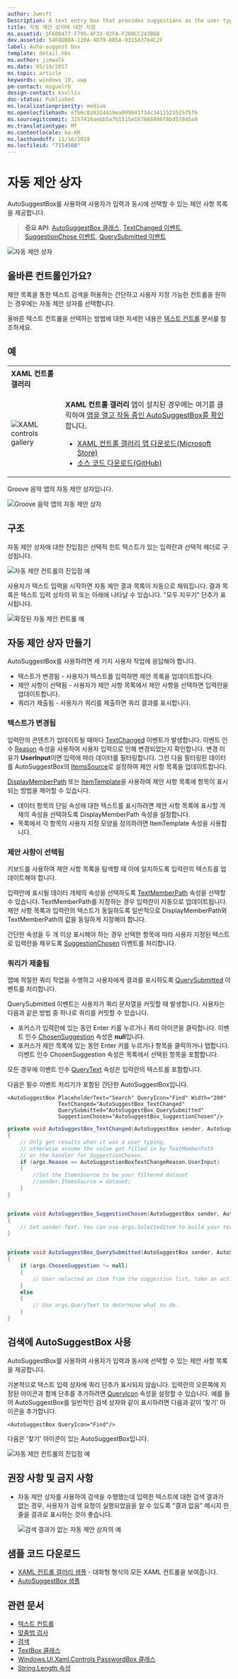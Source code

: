 ```yaml
---
author: Jwmsft
Description: A text entry box that provides suggestions as the user types.
title: 자동 제안 상자에 대한 지침
ms.assetid: 1F608477-F795-4F33-92FA-F200CC243B6B
dev.assetid: 54F8DB8A-120A-4D79-8B5A-9315A3764C2F
label: Auto-suggest box
template: detail.hbs
ms.author: jimwalk
ms.date: 05/19/2017
ms.topic: article
keywords: windows 10, uwp
pm-contact: miguelrb
design-contact: ksulliv
doc-status: Published
ms.localizationpriority: medium
ms.openlocfilehash: efb6c8a9324419ea099041f34c341152351575f6
ms.sourcegitcommit: 3257416aebb5a7b1515e107866806f8bd57845a8
ms.translationtype: MT
ms.contentlocale: ko-KR
ms.lasthandoff: 11/16/2018
ms.locfileid: "7154508"
---
```

# <a name="auto-suggest-box"></a>자동 제안 상자

AutoSuggestBox를 사용하여 사용자가 입력과 동시에 선택할 수 있는 제안 사항 목록을 제공합니다.

> **중요 API**: [AutoSuggestBox 클래스](https://msdn.microsoft.com/library/windows/apps/xaml/windows.ui.xaml.controls.autosuggestbox.aspx), [TextChanged 이벤트](https://msdn.microsoft.com/library/windows/apps/xaml/windows.ui.xaml.controls.autosuggestbox.textchanged.aspx), [SuggestionChose 이벤트](https://msdn.microsoft.com/library/windows/apps/xaml/windows.ui.xaml.controls.autosuggestbox.suggestionchosen.aspx), [QuerySubmitted 이벤트](https://msdn.microsoft.com/library/windows/apps/xaml/windows.ui.xaml.controls.autosuggestbox.querysubmitted.aspx)

![자동 제안 상자](images/controls/auto-suggest-box-open.png)

## <a name="is-this-the-right-control"></a>올바른 컨트롤인가요?

제안 목록을 통한 텍스트 검색을 허용하는 간단하고 사용자 지정 가능한 컨트롤을 원하는 경우에는 자동 제안 상자를 선택합니다.

올바른 텍스트 컨트롤을 선택하는 방법에 대한 자세한 내용은 [텍스트 컨트롤](text-controls.md) 문서를 참조하세요.

## <a name="examples"></a>예

<table>
<th align="left">XAML 컨트롤 갤러리<th>
<tr>
<td><img src="images/xaml-controls-gallery-sm.png" alt="XAML controls gallery"></img></td>
<td>
    <p><strong style="font-weight: semi-bold">XAML 컨트롤 갤러리</strong> 앱이 설치된 경우에는 여기를 클릭하여 <a href="xamlcontrolsgallery:/item/AutoSuggestBox">앱을 열고 작동 중인 AutoSuggestBox를 확인</a>합니다.</p>
    <ul>
    <li><a href="https://www.microsoft.com/store/productId/9MSVH128X2ZT">XAML 컨트롤 갤러리 앱 다운로드(Microsoft Store)</a></li>
    <li><a href="https://github.com/Microsoft/Windows-universal-samples/tree/master/Samples/XamlUIBasics">소스 코드 다운로드(GitHub)</a></li>
    </ul>
</td>
</tr>
</table>

Groove 음악 앱의 자동 제안 상자입니다.

![Groove 음악 앱의 자동 제안 상자](images/control-examples/auto-suggest-box-groove.png)

## <a name="anatomy"></a>구조
자동 제안 상자에 대한 진입점은 선택적 힌트 텍스트가 있는 입력란과 선택적 헤더로 구성됩니다.

![자동 제안 컨트롤의 진입점 예](images/controls_autosuggest_entrypoint.png)

사용자가 텍스트 입력을 시작하면 자동 제안 결과 목록이 자동으로 채워집니다. 결과 목록은 텍스트 입력 상자의 위 또는 아래에 나타날 수 있습니다. "모두 지우기" 단추가 표시됩니다.

![확장된 자동 제안 컨트롤 예](images/controls_autosuggest_expanded01.png)

## <a name="create-an-auto-suggest-box"></a>자동 제안 상자 만들기

AutoSuggestBox를 사용하려면 세 가지 사용자 작업에 응답해야 합니다.

- 텍스트가 변경됨 - 사용자가 텍스트를 입력하면 제안 목록을 업데이트합니다.
- 제안 사항이 선택됨 - 사용자가 제안 사항 목록에서 제안 사항을 선택하면 입력란을 업데이트합니다.
- 쿼리가 제출됨 - 사용자가 쿼리를 제출하면 쿼리 결과를 표시합니다.

### <a name="text-changed"></a>텍스트가 변경됨

입력란의 콘텐츠가 업데이트될 때마다 [TextChanged](https://msdn.microsoft.com/library/windows/apps/xaml/windows.ui.xaml.controls.autosuggestbox.textchanged.aspx) 이벤트가 발생합니다. 이벤트 인수 [Reason](https://msdn.microsoft.com/library/windows/apps/xaml/windows.ui.xaml.controls.autosuggestboxtextchangedeventargs.reason.aspx) 속성을 사용하여 사용자 입력으로 인해 변경되었는지 확인합니다. 변경 이유가 **UserInput**이면 입력에 따라 데이터를 필터링합니다. 그런 다음 필터링된 데이터를 AutoSuggestBox의 [ItemsSource](https://msdn.microsoft.com/library/windows/apps/xaml/windows.ui.xaml.controls.itemscontrol.itemssource.aspx)로 설정하여 제안 사항 목록을 업데이트합니다.

[DisplayMemberPath](https://msdn.microsoft.com/library/windows/apps/xaml/windows.ui.xaml.controls.itemscontrol.displaymemberpath.aspx) 또는 [ItemTemplate](https://msdn.microsoft.com/library/windows/apps/xaml/windows.ui.xaml.controls.itemscontrol.itemtemplate.aspx)을 사용하여 제안 사항 목록에 항목이 표시되는 방법을 제어할 수 있습니다.

- 데이터 항목의 단일 속성에 대한 텍스트를 표시하려면 제안 사항 목록에 표시할 개체의 속성을 선택하도록 DisplayMemberPath 속성을 설정합니다.
- 목록에서 각 항목의 사용자 지정 모양을 정의하려면 ItemTemplate 속성을 사용합니다.

### <a name="suggestion-chosen"></a>제안 사항이 선택됨

키보드를 사용하여 제안 사항 목록을 탐색할 때 이에 일치하도록 입력란의 텍스트를 업데이트해야 합니다.

입력란에 표시될 데이터 개체의 속성을 선택하도록 [TextMemberPath](https://msdn.microsoft.com/library/windows/apps/xaml/windows.ui.xaml.controls.autosuggestbox.textmemberpath.aspx) 속성을 선택할 수 있습니다. TextMemberPath를 지정하는 경우 입력란이 자동으로 업데이트됩니다. 제안 사항 목록과 입력란의 텍스트가 동일하도록 일반적으로 DisplayMemberPath와 TextMemberPath의 값을 동일하게 지정해야 합니다.

간단한 속성을 두 개 이상 표시해야 하는 경우 선택한 항목에 따라 사용자 지정된 텍스트로 입력란을 채우도록 [SuggestionChosen](https://msdn.microsoft.com/library/windows/apps/xaml/windows.ui.xaml.controls.autosuggestbox.suggestionchosen.aspx) 이벤트를 처리합니다.

### <a name="query-submitted"></a>쿼리가 제출됨

앱에 적절한 쿼리 작업을 수행하고 사용자에게 결과를 표시하도록 [QuerySubmitted](https://msdn.microsoft.com/library/windows/apps/xaml/windows.ui.xaml.controls.autosuggestbox.querysubmitted.aspx) 이벤트를 처리합니다.

QuerySubmitted 이벤트는 사용자가 쿼리 문자열을 커밋할 때 발생합니다. 사용자는 다음과 같은 방법 중 하나로 쿼리를 커밋할 수 있습니다.
- 포커스가 입력란에 있는 동안 Enter 키를 누르거나 쿼리 아이콘을 클릭합니다. 이벤트 인수 [ChosenSuggestion](https://msdn.microsoft.com/library/windows/apps/xaml/windows.ui.xaml.controls.autosuggestboxquerysubmittedeventargs.chosensuggestion.aspx) 속성은 **null**입니다.
- 포커스가 제안 목록에 있는 동안 Enter 키를 누르거나 항목을 클릭하거나 탭합니다. 이벤트 인수 ChosenSuggestion 속성은 목록에서 선택된 항목을 포함합니다.

모든 경우에 이벤트 인수 [QueryText](https://msdn.microsoft.com/library/windows/apps/xaml/windows.ui.xaml.controls.autosuggestboxquerysubmittedeventargs.querytext.aspx) 속성은 입력란의 텍스트를 포함합니다.

다음은 필수 이벤트 처리기가 포함된 간단한 AutoSuggestBox입니다.

```xaml
<AutoSuggestBox PlaceholderText="Search" QueryIcon="Find" Width="200"
                TextChanged="AutoSuggestBox_TextChanged"
                QuerySubmitted="AutoSuggestBox_QuerySubmitted"
                SuggestionChosen="AutoSuggestBox_SuggestionChosen"/>
```

```csharp
private void AutoSuggestBox_TextChanged(AutoSuggestBox sender, AutoSuggestBoxTextChangedEventArgs args)
{
    // Only get results when it was a user typing,
    // otherwise assume the value got filled in by TextMemberPath
    // or the handler for SuggestionChosen.
    if (args.Reason == AutoSuggestionBoxTextChangeReason.UserInput)
    {
        //Set the ItemsSource to be your filtered dataset
        //sender.ItemsSource = dataset;
    }
}


private void AutoSuggestBox_SuggestionChosen(AutoSuggestBox sender, AutoSuggestBoxSuggestionChosenEventArgs args)
{
    // Set sender.Text. You can use args.SelectedItem to build your text string.
}


private void AutoSuggestBox_QuerySubmitted(AutoSuggestBox sender, AutoSuggestBoxQuerySubmittedEventArgs args)
{
    if (args.ChosenSuggestion != null)
    {
        // User selected an item from the suggestion list, take an action on it here.
    }
    else
    {
        // Use args.QueryText to determine what to do.
    }
}
```

## <a name="use-autosuggestbox-for-search"></a>검색에 AutoSuggestBox 사용

AutoSuggestBox를 사용하여 사용자가 입력과 동시에 선택할 수 있는 제안 사항 목록을 제공합니다.

기본적으로 텍스트 입력 상자에 쿼리 단추가 표시되지 않습니다. 입력란의 오른쪽에 지정된 아이콘과 함께 단추를 추가하려면 [QueryIcon](https://msdn.microsoft.com/library/windows/apps/xaml/windows.ui.xaml.controls.autosuggestbox.queryicon.aspx) 속성을 설정할 수 있습니다. 예를 들어 AutoSuggestBox를 일반적인 검색 상자와 같이 표시하려면 다음과 같이 '찾기' 아이콘을 추가합니다.

```xaml
<AutoSuggestBox QueryIcon="Find"/>
```

다음은 '찾기' 아이콘이 있는 AutoSuggestBox입니다.

![자동 제안 컨트롤의 진입점 예](images/controls_autosuggest_entrypoint.png)

## <a name="dos-and-donts"></a>권장 사항 및 금지 사항

-   자동 제안 상자를 사용하여 검색을 수행했는데 입력한 텍스트에 대한 검색 결과가 없는 경우, 사용자가 검색 요청이 실행되었음을 알 수 있도록 "결과 없음" 메시지 한 줄을 결과로 표시하는 것이 좋습니다.

    ![검색 결과가 없는 자동 제안 상자의 예](images/controls_autosuggest_noresults.png)

<!--
<div class="microsoft-internal-note">
**Globalization and localization checklist**

<table>
<tr>
<th>Vertical spacing</th><td>Use non-Latin characters for vertical spacing to ensure non-Latin scripts will display properly, including numbers.</td>
</tr>
<tr>
<th>Scrolling</th><td>When auto suggest text is selected, user should be able to scroll to end of string.</td>
</tr>
</table>
</div>
-->

## <a name="get-the-sample-code"></a>샘플 코드 다운로드

- [XAML 컨트롤 갤러리 샘플](https://github.com/Microsoft/Windows-universal-samples/tree/master/Samples/XamlUIBasics) - 대화형 형식의 모든 XAML 컨트롤을 보여줍니다.
- [AutoSuggestBox 샘플](https://github.com/Microsoft/Windows-universal-samples/tree/master/Samples/XamlAutoSuggestBox)

## <a name="related-articles"></a>관련 문서

- [텍스트 컨트롤](text-controls.md)
- [맞춤법 검사](text-controls.md)
- [검색](search.md)
- [TextBox 클래스](https://msdn.microsoft.com/library/windows/apps/br209683)
- [Windows.UI.Xaml.Controls PasswordBox 클래스](https://msdn.microsoft.com/library/windows/apps/br227519)
- [String.Length 속성](https://msdn.microsoft.com/library/system.string.length.aspx)
